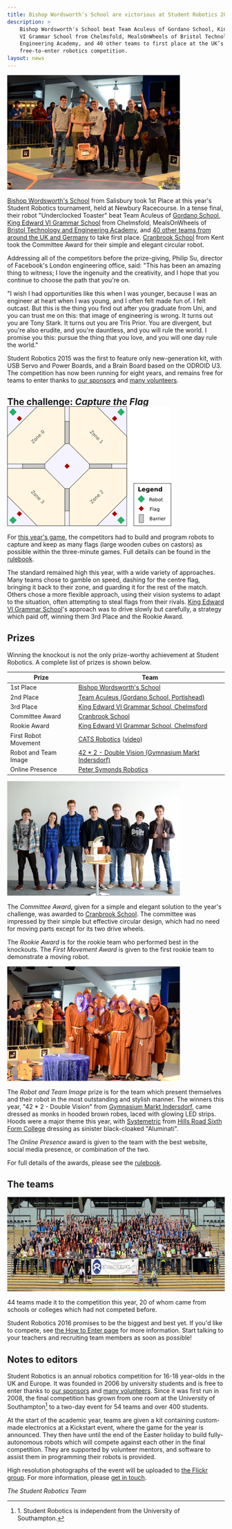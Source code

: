```yaml
---
title: Bishop Wordsworth’s School are victorious at Student Robotics 2015
description: >
    Bishop Wordsworth's School beat Team Aculeus of Gordano School, King Edward
    VI Grammar School from Chelmsfold, MealsOnWheels of Bristol Technology and
    Engineering Academy, and 40 other teams to first place at the UK’s only
    free-to-enter robotics competition.
layout: news
---
```


<a href="/images/content/news/sr2015/bws-prizegiving.jpg" title="The winning team, Bishop Wordsworth's School, with Philip Su, Director of Facebook London Engineering Office. (Photograph courtesy of Tyler Ward.)">
  <img class="right" src="/images/content/news/sr2015/bws-prizegiving.jpg" width="400" height="265" alt="Photograph of the winning team, Bishop Wordsworth's School, with Philip Su, Director of Facebook London Engineering Office. Courtesy of Tyler Ward." >
</a>

[Bishop Wordsworth's School][BWS] from Salisbury took 1st Place at this year's Student Robotics tournament, held at Newbury Racecourse. In a tense final, their robot "Underclocked Toaster" beat Team Aculeus of [Gordano School][GRD2], [King Edward VI Grammar School][KEG] from Chelmsfold, MealsOnWheels of [Bristol Technology and Engineering Academy][BTE], and [40 other teams from around the UK and Germany][teams-map] to take first place. [Cranbrook School][CRB] from Kent took the Committee Award for their simple and elegant circular robot.

Addressing all of the competitors before the prize-giving, Philip Su, director of Facebook's London engineering office, said: "This has been an amazing thing to witness; I love the ingenuity and the creativity, and I hope that you continue to choose the path that you're on.

"I wish I had opportunities like this when I was younger, because I was an engineer at heart when I was young, and I often felt made fun of. I felt outcast. But this is the thing you find out after you graduate from Uni, and you can trust me on this: that image of engineering is wrong. It turns out you are Tony Stark. It turns out you are Tris Prior. You are divergent, but you're also erudite, and you're dauntless, and you will rule the world. I promise you this: pursue the thing that you love, and you will one day rule the world."

Student Robotics 2015 was the first to feature only new-generation kit, with USB Servo and Power Boards, and a Brain Board based on the ODROID U3. The competition has now been running for eight years, and remains free for teams to enter thanks to [our sponsors](/about/sponsors) and [many volunteers](/about/how_to_help).

The challenge: *Capture the Flag*
---------------------------------

<img class="right" style="margin-top:-20px;" src="/images/content/arena-2015.png" title="The 2015 arena layout" alt="An image of the 2015 arena layout">

For [this year's game](/schools/game), the competitors had to build and program robots to capture and keep as many flags (large wooden cubes on castors) as possible within the three-minute games. Full details can be found in the [rulebook][].

The standard remained high this year, with a wide variety of approaches. Many teams chose to gamble on speed, dashing for the centre flag, bringing it back to their zone, and guarding it for the rest of the match. Others chose a more flexible approach, using their vision systems to adapt to the situation, often attempting to steal flags from their rivals. [King Edward VI Grammar School][KEG]'s approach was to drive slowly but carefully, a strategy which paid off, winning them 3rd Place and the Rookie Award.

Prizes
------

Winning the knockout is not the only prize-worthy achievement at Student Robotics. A complete list of prizes is shown below.

| Prize                                                    | Team
|----------------------------------------------------------|-----------------------------------------------
| 1st Place                                                | [Bishop Wordsworth's School][BWS]
| 2nd Place                                                | [Team Aculeus (Gordano School, Portishead)][GRD2]
| 3rd Place                                                | [King Edward VI Grammar School, Chelmsford][KEG]
| Committee Award                                          | [Cranbrook School][CRB]
| Rookie Award                                             | [King Edward VI Grammar School, Chelmsford][KEG]
| First Robot Movement                                     | [CATS Robotics][CAT] ([video](http://youtu.be/NP0rywgydNw))
| Robot and Team Image                                     | [42 * 2 - Double Vision (Gymnasium Markt Indersdorf)][MAI]
| Online Presence                                          | [Peter Symonds Robotics][PSC]

<a href="/images/content/news/sr2015/crb-team-photo.jpg" title="The team from Cranbrook School, who won the Committee Award. (Photograph courtesy of Tyler Ward.)">
  <img class="right" src="/images/content/news/sr2015/crb-team-photo.jpg" width="400" height="265" alt="Photograph of the team from Cranbrook School, who won the Committee Award. Courtesy of Tyler Ward." >
</a>

The *Committee Award*, given for a simple and elegant solution to the year's challenge, was awarded to [Cranbrook School][CRB]. The committee was impressed by their simple but effective circular design, which had no need for moving parts except for its two drive wheels.

The *Rookie Award* is for the rookie team who performed best in the knockouts. The *First Movement Award* is given to the first rookie team to demonstrate a moving robot.

<a href="/images/content/news/sr2015/mai-prizegiving.jpg" title="The team from Gymnasium Markt Indersdorf, who won the Robot and Team Image Award. (Photograph courtesy of Tyler Ward.)">
  <img class="right" src="/images/content/news/sr2015/mai-prizegiving.jpg" width="400" height="265" alt="Photograph of the team from Gymnasium Markt Indersdorf, who won the Robot and Team Image Award. Courtesy of Tyler Ward." >
</a>

The *Robot and Team Image* prize is for the team which present themselves and their robot in the most outstanding and stylish manner. The winners this year, "42 * 2 - Double Vision" from [Gymnasium Markt Indersdorf][MAI], came dressed as monks in hooded brown robes, laced with glowing LED strips. Hoods were a major theme this year, with [Systemetric][HRS] from [Hills Road Sixth Form College](http://www.hillsroad.ac.uk) dressing as sinister black-cloaked "Aluminati".

The *Online Presence* award is given to the team with the best website, social media presence, or combination of the two.

For full details of the awards, please see the [rulebook][].

The teams
---------

<p style="text-align: center;">
  <a href="https://www.flickr.com/photos/richardpbarlow/17291755395/in/pool-sr2015/" title="All the competitors and Blueshirts on the stands at Newbury Racecourse. (Photograph courtesy of Rich Barlow.)">
    <img src="/images/content/news/sr2015/everyone.jpg" width="830" height="218" alt="Photograph of all the competitors and Blueshirts on the stands at Newbury Racecourse. Courtesy of Rich Barlow.">
  </a>
</p>

44 teams made it to the competition this year, 20 of whom came from schools or colleges which had not competed before.

Student Robotics 2016 promises to be the biggest and best yet. If you'd like to compete, see [the How to Enter page](/schools/how_to_enter) for more information. Start talking to your teachers and recruiting team members as soon as possible!

Notes to editors
----------------

Student Robotics is an annual robotics competition for 16-18 year-olds in the UK and Europe. It was founded in 2006 by university students and is free to enter thanks to [our sponsors](/about/sponsors) and [many volunteers](/about/how_to_help). Since it was first run in 2008, the final competition has grown from one room at the University of Southampton[^1] to a two-day event for 54 teams and over 400 students.

[^1]: 1\. Student Robotics is independent from the University of Southampton.

At the start of the academic year, teams are given a kit containing custom-made electronics at a Kickstart event, where the game for the year is announced. They then have until the end of the Easter holiday to build fully-autonomous robots which will compete against each other in the final competition. They are supported by volunteer mentors, and software to assist them in programming their robots is provided.

High resolution photographs of the event will be uploaded to [the Flickr group](https://www.flickr.com/groups/sr2015). For more information, please [get in touch](/about/contactus).

_The Student Robotics Team_

[rulebook]: /resources/2015/rulebook.pdf
[teams-map]: https://mapsengine.google.com/map/viewer?mid=zvzw_6CVihJs.kM7Ln0NcH6zk
[BTE]: http://www.bteacademy.co.uk/
[BWS]: http://www.bws-school.org.uk/
[CAT]: http://www.catscollege.com/locations/cambridge.htm
[CRB]: http://www.cranbrookschool.co.uk/
[GRD2]: http://www.gordanoschool.org.uk/
[HRS]: http://www.systemetric759.com/
[KEG]: http://www.kegs.org.uk/
[MAI]: http://www.gym-indersdorf.de/
[PSC]: http://www.pscrobotics.com/
